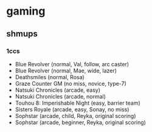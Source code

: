 # gaming

## shmups

### 1ccs
- Blue Revolver (normal, Val, follow, arc caster)
- Blue Revolver (normal, Mae, wide, lazer)
- Deathsmiles (normal, Rosa)
- Graze Counter GM (no miss, novice, type-7)
- Natsuki Chronicles (arcade, easy)
- Natsuki Chronicles (arcade, normal)
- Touhou 8: Imperishable Night (easy, barrier team)
- Sisters Royale (arcade, easy, Sonay, no miss)
- Sophstar (arcade, child, Reyka, original scoring)
- Sophstar (arcade, beginner, Reyka, original scoring)
